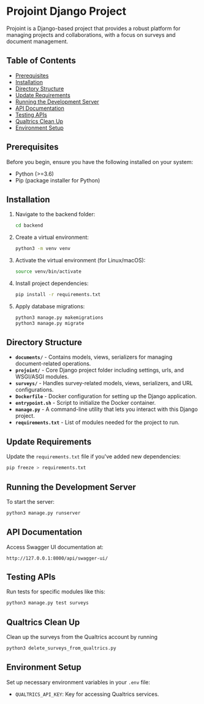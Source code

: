 # Projoint Django Project

Projoint is a Django-based project that provides a robust platform for managing projects and collaborations, with a focus on surveys and document management.

## Table of Contents
- [Prerequisites](#prerequisites)
- [Installation](#installation)
- [Directory Structure](#directory-structure)
- [Update Requirements](#update-requirements)
- [Running the Development Server](#running-the-development-server)
- [API Documentation](#api-documentation)
- [Testing APIs](#testing-apis)
- [Qualtrics Clean Up](#qualtrics-clean-up)
- [Environment Setup](#environment-setup)

## Prerequisites
Before you begin, ensure you have the following installed on your system:
- Python (>=3.6)
- Pip (package installer for Python)

## Installation
1. Navigate to the backend folder:
   ```bash
   cd backend
   ```

2. Create a virtual environment:
   ```bash
   python3 -m venv venv
   ```

3. Activate the virtual environment (for Linux/macOS):
   ```bash
   source venv/bin/activate
   ```

4. Install project dependencies:
   ```bash
   pip install -r requirements.txt
   ```

5. Apply database migrations:
   ```bash
   python3 manage.py makemigrations
   python3 manage.py migrate
   ```

## Directory Structure
- **`documents/`** - Contains models, views, serializers for managing document-related operations.
- **`projoint/`** - Core Django project folder including settings, urls, and WSGI/ASGI modules.
- **`surveys/`** - Handles survey-related models, views, serializers, and URL configurations.
- **`Dockerfile`** - Docker configuration for setting up the Django application.
- **`entrypoint.sh`** - Script to initialize the Docker container.
- **`manage.py`** - A command-line utility that lets you interact with this Django project.
- **`requirements.txt`** - List of modules needed for the project to run.

## Update Requirements
Update the `requirements.txt` file if you've added new dependencies:
```bash
pip freeze > requirements.txt
```

## Running the Development Server
To start the server:
```bash
python3 manage.py runserver
```

## API Documentation
Access Swagger UI documentation at:
```
http://127.0.0.1:8000/api/swagger-ui/
```

## Testing APIs
Run tests for specific modules like this:
```bash
python3 manage.py test surveys
```

## Qualtrics Clean Up
Clean up the surveys from the Qualtrics account by running
```bash
python3 delete_surveys_from_qualtrics.py
```

## Environment Setup
Set up necessary environment variables in your `.env` file:
- `QUALTRICS_API_KEY`: Key for accessing Qualtrics services.
